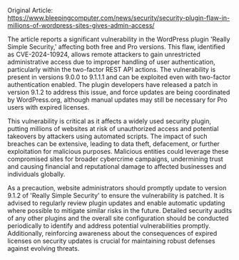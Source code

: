 Original Article: https://www.bleepingcomputer.com/news/security/security-plugin-flaw-in-millions-of-wordpress-sites-gives-admin-access/

The article reports a significant vulnerability in the WordPress plugin 'Really Simple Security,' affecting both free and Pro versions. This flaw, identified as CVE-2024-10924, allows remote attackers to gain unrestricted administrative access due to improper handling of user authentication, particularly within the two-factor REST API actions. The vulnerability is present in versions 9.0.0 to 9.1.1.1 and can be exploited even with two-factor authentication enabled. The plugin developers have released a patch in version 9.1.2 to address this issue, and force updates are being coordinated by WordPress.org, although manual updates may still be necessary for Pro users with expired licenses.

This vulnerability is critical as it affects a widely used security plugin, putting millions of websites at risk of unauthorized access and potential takeovers by attackers using automated scripts. The impact of such breaches can be extensive, leading to data theft, defacement, or further exploitation for malicious purposes. Malicious entities could leverage these compromised sites for broader cybercrime campaigns, undermining trust and causing financial and reputational damage to affected businesses and individuals globally.

As a precaution, website administrators should promptly update to version 9.1.2 of 'Really Simple Security' to ensure the vulnerability is patched. It is advised to regularly review plugin updates and enable automatic updating where possible to mitigate similar risks in the future. Detailed security audits of any other plugins and the overall site configuration should be conducted periodically to identify and address potential vulnerabilities promptly. Additionally, reinforcing awareness about the consequences of expired licenses on security updates is crucial for maintaining robust defenses against evolving threats.
